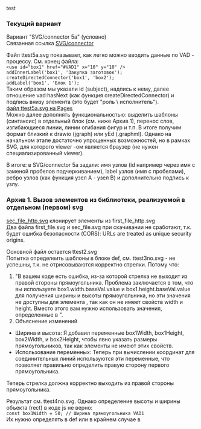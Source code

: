 test
### Текущий вариант 
Вариант "SVG/connector 5a" (условно)  
Связанная ссылка [SVG/connector](https://github.com/bpmbpm/SemanticBPM/tree/main/implementations/SVG/connector#svg_createconnector)  

Файл ttest5a.svg показывает, как легко можно вводить данные по VAD - процессу. См. конец файла:  
`<use id="box1" href="#VAD1" x="10" y="10" />` \
`addInnerLabel('box1', 'Закупка заготовок');`\
`createDirectedConnector('box1', 'box2');` \
`addLabel('box1', 'Блок 1');` \
Таким образом мы указали id (subject), надпись к нему, далее отношение vad:hasNext (как функция createDirectedConnector) и подпись внизу элемента (это будет "роль \ исполнитель").  
[файл ttest5a.svg на Pages](https://bpmbpm.github.io/doc/test/SVG/ttest5a.svg)  
Можно далее дополнять функциональностью: выделить шаблоны (синтаксис) в отдельный блок (см. ниже Архив 1), перенос слов, изгибающиеся линии, линии огибания фигур и т.п. В итоге получим формат близкий к drawio (jgraph) или yEd (.graphml). Однако на начальном этапе достаточно упрощенных возможностей, но в рамках SVG, для которого viewer -ом является браузер (не нужен специализированный viewer). 

В итоге: в SVG/connector 5a задали: имя узлов (id например через имя с заменой пробелов подчеркиванием), label узлов (имя с пробелами), ребро узлов (как функция узел А - узел В) и дополнительно подпись к узлу.


### Архив 1. Вызов элементов из библиотеки, реализуемой в отдельном (первом) svg
[sec_file_http.svg](https://bpmbpm.github.io/doc/test/SVG/sec_file_http.svg) клонирует элементы из first_file_http.svg  
Два файла first_file.svg и sec_file.svg при скачивании не сработают, т.к. будет ошибка безопасности (CORS): URLs are treated as unique security origins.

Основной файл остается ttest2.svg  
Попытка определеить шаблоны в блоке def, см. ttest3no.svg - не успешны, т.к. не отрисовываются корректно стрелки. Потому что:  
1. "В вашем коде есть ошибка, из-за которой стрелка не выходит из правой стороны прямоугольника. Проблема заключается в том, что вы используете box1.width.baseVal.value и box1.height.baseVal.value для получения ширины и высоты прямоугольника, но эти значения не доступны для элемента <use>, так как он не имеет свойств width и height. Вместо этого вам нужно использовать значения, определенные в <defs>".
2.  Объяснение изменений
- Ширина и высота: Я добавил переменные box1Width, box1Height, box2Width, и box2Height, чтобы явно указать размеры прямоугольников, так как элементы <use> не имеют этих свойств.
- Использование переменных: Теперь при вычислении координат для соединительных линий используются эти переменные, что позволяет правильно определить правую сторону первого прямоугольника.  

Теперь стрелка должна корректно выходить из правой стороны прямоугольника.

Результат см. ttest4no.svg. Однако определение высоты и ширины объекта (rect) в коде js не верно:   
`const box1Width = 50; // Ширина прямоугольника VAD1`  
Их нужно определять в def или в крайнем случае в <style>. 

### Материалы
Best:
- https://habr.com/ru/articles/320504/
- https://www.w3.org/TR/SVG2/struct.html#MetadataElement		
Метаданные, включаемые в содержимое SVG, должны быть указаны в элементах ' metadata ' .
Вот пример того, как метаданные могут быть включены в документ SVG. В примере используется схема Dublin Core версии 1.1.

Ссылки:
- [Перевод книги Pocket Guide to Writing SVG, c разрешения автора — Джони Трайтел](https://css-live.ru/articles/karmannoe-rukovodstvo-po-napisaniyu-svg-glava-1-organizaciya-dokumenta.html), Элемент defs
- [SVG в вебе. Практическое руководство](https://svgontheweb.com/ru/)
- [Структура SVG-файла](https://webmaster.alexanderklimov.ru/html/svg/structure.php)
- [Библиотека js по изменению форм в SVG элементах](https://ru.stackoverflow.com/questions/616315/%d0%91%d0%b8%d0%b1%d0%bb%d0%b8%d0%be%d1%82%d0%b5%d0%ba%d0%b0-js-%d0%bf%d0%be-%d0%b8%d0%b7%d0%bc%d0%b5%d0%bd%d0%b5%d0%bd%d0%b8%d1%8e-%d1%84%d0%be%d1%80%d0%bc-%d0%b2-svg-%d1%8d%d0%bb%d0%b5%d0%bc%d0%b5%d0%bd%d1%82%d0%b0%d1%85)
- [svg-art](https://svg-art.ru/?page_id=1047)
- [mozilla: Element/use](https://developer.mozilla.org/en-US/docs/Web/SVG/Element/use)
- [Как нарисовать прямоугольник на SVG движением мыши](https://ru.stackoverflow.com/questions/1335194/%D0%A0%D0%B8%D1%81%D0%BE%D0%B2%D0%B0%D0%BD%D0%B8%D0%B5-svg-%D0%B2-%D0%B1%D1%80%D0%B0%D1%83%D0%B7%D0%B5%D1%80%D0%B5-%D0%92%D0%BE%D0%B7%D0%BC%D0%BE%D0%B6%D0%BD%D0%BE-%D0%BB%D0%B8)
- https://ru.hexlet.io/blog/posts/kak-rabotat-s-formatom-svg-rukovodstvo-dlya-nachinayuschih-veb-razrabotchikov
- https://serganbus.github.io/d3tutorials/svg_primer.html
- https://serganbus.github.io/d3tutorials/index.html

